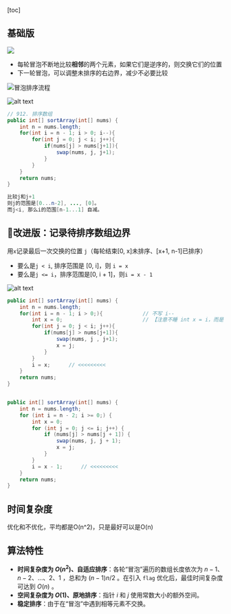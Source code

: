 [toc]

## 基础版

![](https://cdn.jsdelivr.net/gh/sword4869/pic1@main/images/202407112137351.gif)



* 每轮冒泡不断地比较**相邻**的两个元素，如果它们是逆序的，则交换它们的位置
* 下一轮冒泡，可以调整未排序的右边界，减少不必要比较

![冒泡排序流程](https://www.hello-algo.com/chapter_sorting/bubble_sort.assets/bubble_sort_overview.png)

![alt text](https://cdn.jsdelivr.net/gh/sword4869/pic1@main/images/202406201437403.png)
```java
// 912. 排序数组
public int[] sortArray(int[] nums) {
    int n = nums.length;
    for(int i = n - 1; i > 0; i--){
        for(int j = 0; j < i; j++){
            if(nums[j] > nums[j+1]){
                swap(nums, j, j+1);
            }
        }
    }
    return nums;
}

比较j和j+1
则j的范围是[0...n-2], ..., [0]。
而j<i, 那么i的范围[n-1...1] 自减。
```
## 🚀改进版：记录待排序数组边界

用`x`记录最后一次交换的位置 `j`（每轮结束[0, x]未排序、[x+1, n-1]已排序）

- 要么是`j < i`,  排序范围是 [0, i]，则 `i = x` 
- 要么是`j <= i`，排序范围是[0, i + 1]，则`i = x - 1`

![alt text](https://cdn.jsdelivr.net/gh/sword4869/pic1@main/images/202406201437851.png)
```java
public int[] sortArray(int[] nums) {
    int n = nums.length;
    for(int i = n - 1; i > 0;){				// 不写 i--
        int x = 0;							// 【注意不睡 int x = i，而是0！！】
        for(int j = 0; j < i; j++){
            if(nums[j] > nums[j+1]){
                swap(nums, j , j+1);
                x = j;
            }
        }
        i = x;		// <<<<<<<<<
    }
    return nums;
}


public int[] sortArray(int[] nums) {
    int n = nums.length;
    for (int i = n - 2; i >= 0;) {
        int x = 0;
        for (int j = 0; j <= i; j++) {
            if (nums[j] > nums[j + 1]) {
                swap(nums, j, j + 1);
                x = j;
            }
        }
        i = x - 1;		// <<<<<<<<<
    }
    return nums;
}
```
## 时间复杂度

优化和不优化，平均都是O(n^2)，只是最好可以是O(n)

## 算法特性

- **时间复杂度为 $O(n^2)$、自适应排序**：各轮“冒泡”遍历的数组长度依次为 $n - 1$、$n - 2$、$\dots$、$2$、$1$ ，总和为 $(n - 1) n / 2$ 。在引入 `flag` 优化后，最佳时间复杂度可达到 $O(n)$ 。
- **空间复杂度为 $O(1)$、原地排序**：指针 $i$ 和 $j$ 使用常数大小的额外空间。
- **稳定排序**：由于在“冒泡”中遇到相等元素不交换。

